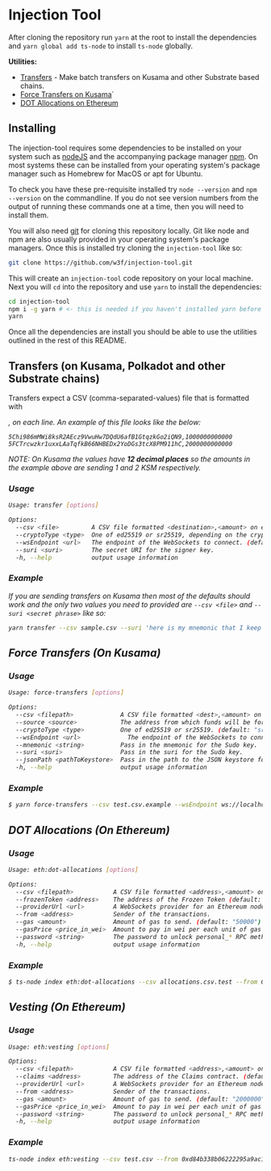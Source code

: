 # Injection Tool

After cloning the repository run `yarn` at the root to install the dependencies and `yarn global add ts-node` to install `ts-node` globally.

**Utilities:**

- [Transfers](#transfers) - Make batch transfers on Kusama and other Substrate based chains.
- [Force Transfers on Kusama](#force-transfers-on-kusama)`  
- [DOT Allocations on Ethereum](#dot-allocations-on-ethereum)

## Installing

The injection-tool requires some dependencies to be installed on your system such as [nodeJS](https://nodejs.org)
and the accompanying package manager [npm](https://npmjs.org). On most systems these can be installed from your
operating system's package manager such as Homebrew for MacOS or apt for Ubuntu.

To check you have these pre-requisite installed try `node --version` and `npm --version` on the commandline. If you
do not see version numbers from the output of running these commands one at a time, then you will need to install
them.

You will also need [git](https://git-scm.com/) for cloning this repository locally. Git like node and npm are also
usually provided in your operating system's package managers. Once this is installed try cloning the `injection-tool`
like so:

```sh
git clone https://github.com/w3f/injection-tool.git
```

This will create an `injection-tool` code repository on your local machine. Next you will `cd` into the repository and use `yarn`
to install the dependencies:

```sh
cd injection-tool
npm i -g yarn # <- this is needed if you haven't installed yarn before
yarn
```

Once all the dependencies are install you should be able to use the utilities outlined in the rest of this README.

## Transfers (on Kusama, Polkadot and other Substrate chains)

Transfers expect a CSV (comma-separated-values) file that is formatted with <address>,<amount> on each line. An example
of this file looks like the below:

```csv
5Chi986mMWi8ksR2AEcz9VwuHw7DQdU6afB1GtqzkGo2iQN9,1000000000000
5FCTrcwzkr1uxxLAaTqfkB66NHBEDx2YoDGs3tcX8PM911hC,2000000000000
```

NOTE: On Kusama the values have **12 decimal places** so the amounts in the example above are sending 1 and 2 KSM respectively.

### Usage

```sh
Usage: transfer [options]

Options:
  --csv <file>         A CSV file formatted <destination>,<amount> on each line.
  --cryptoType <type>  One of ed25519 or sr25519, depending on the crypto used to derive your keys. (default: "sr25519")
  --wsEndpoint <url>   The endpoint of the WebSockets to connect. (default: "wss://cc3-4.kusama.network")
  --suri <suri>        The secret URI for the signer key.
  -h, --help           output usage information
```

### Example

If you are sending transfers on Kusama then most of the defaults should work and the only two values you need to
provided are `--csv <file>` and `--suri <secret phrase>` like so: 

```sh
yarn transfer --csv sample.csv --suri 'here is my mnemonic that I keep very safe because it holds the funds'
```

## Force Transfers (On Kusama)

### Usage

```sh
Usage: force-transfers [options]

Options:
  --csv <filepath>             A CSV file formatted <dest>,<amount> on each line.
  --source <source>            The address from which funds will be force transferred from.
  --cryptoType <type>          One of ed25519 or sr25519. (default: "sr25519")
  --wsEndpoint <url>             The endpoint of the WebSockets to connect with. (default: "wss://canary-4.kusama.network")
  --mnemonic <string>          Pass in the mnemonic for the Sudo key.
  --suri <suri>                Pass in the suri for the Sudo key.
  --jsonPath <pathToKeystore>  Pass in the path to the JSON keystore for the Sudo key.
  -h, --help                   output usage information
```

### Example

```sh
$ yarn force-transfers --csv test.csv.example --wsEndpoint ws://localhost:9944 --mnemonic 'one two three four' --source 5GrwvaEF5zXb26Fz9rcQpDWS57CtERHpNehXCPcNoHGKutQY
```

## DOT Allocations (On Ethereum)

### Usage

```sh
Usage: eth:dot-allocations [options]

Options:
  --csv <filepath>           A CSV file formatted <address>,<amount> on each line.
  --frozenToken <address>    The address of the Frozen Token (default: "0xb59f67A8BfF5d8Cd03f6AC17265c550Ed8F33907")
  --providerUrl <url>        A WebSockets provider for an Ethereum node. (default: "ws://localhost:8546")
  --from <address>           Sender of the transactions.
  --gas <amount>             Amount of gas to send. (default: "50000")
  --gasPrice <price_in_wei>  Amount to pay in wei per each unit of gas (default: "29500000000")
  --password <string>        The password to unlock personal_* RPC methods on the node.
  -h, --help                 output usage information
```

### Example

```sh
$ ts-node index eth:dot-allocations --csv allocations.csv.test --from 0xd84b338b06222295a9ac1f1e81722f0c3a354884 --password 1234
```

## Vesting (On Ethereum)

### Usage 

```sh
Usage: eth:vesting [options]

Options:
  --csv <filepath>           A CSV file formatted <address>,<amount> on each line.
  --claims <address>         The address of the Claims contract. (default: "0x9a1B58399EdEBd0606420045fEa0347c24fB86c2")
  --providerUrl <url>        A WebSockets provider for an Ethereum node. (default: "ws://localhost:8545")
  --from <address>           Sender of the transactions.
  --gas <amount>             Amount of gas to send. (default: "2000000")
  --gasPrice <price_in_wei>  Amount to pay in wei per each unit of gas (default: "29500000000")
  --password <string>        The password to unlock personal_* RPC methods on the node.
  -h, --help                 output usage information
```

### Example

```sh
ts-node index eth:vesting --csv test.csv --from 0xd84b338b06222295a9ac1f1e81722f0c3a354884 --password 1234
```